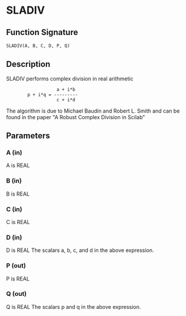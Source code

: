 # SLADIV

## Function Signature

```fortran
SLADIV(A, B, C, D, P, Q)
```

## Description


 SLADIV performs complex division in  real arithmetic

                       a + i*b
            p + i*q = ---------
                       c + i*d

 The algorithm is due to Michael Baudin and Robert L. Smith
 and can be found in the paper
 "A Robust Complex Division in Scilab"

## Parameters

### A (in)

A is REAL

### B (in)

B is REAL

### C (in)

C is REAL

### D (in)

D is REAL The scalars a, b, c, and d in the above expression.

### P (out)

P is REAL

### Q (out)

Q is REAL The scalars p and q in the above expression.

